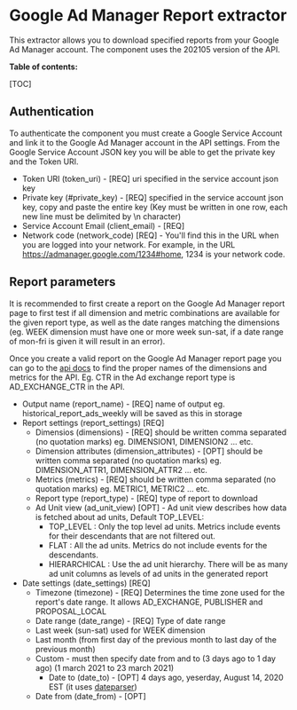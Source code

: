 # Google Ad Manager Report extractor

This extractor allows you to download specified reports from your Google Ad Manager account. The component uses the 202105 version of the API.

**Table of contents:**  
  
[TOC]

## Authentication
To authenticate the component you must create a Google Service Account and link it to the Google Ad Manager account in the API settings.
From the Google Service Account JSON key you will be able to get the private key and the Token URI.
   
- Token URI (token_uri) - [REQ] uri specified in the service account json key
- Private key (#private_key) - [REQ] specified in the service account json key, copy and paste the entire key (Key must be written in one row, each new line must be delimited by \n character) 
- Service Account Email (client_email) - [REQ]
- Network code (network_code) [REQ] - You'll find this in the URL when you are logged into your network. For example, in the URL https://admanager.google.com/1234#home, 1234 is your network code.

## Report parameters
It is recommended to first create a report on the Google Ad Manager report page to first
test if all dimension and metric combinations are available for the given report type, as
well as the date ranges matching the dimensions (eg. WEEK dimension must have one or more week sun-sat, 
if a date range of mon-fri is given it will result in an error).

Once you create a valid report on the Google Ad Manager report page you can go to the 
[api docs](https://developers.google.com/ad-manager/api/reference/v202105/ReportService.ReportQuery#dimensions)
to find the proper names of the dimensions and metrics for the API.
Eg. CTR in the Ad exchange report type is AD_EXCHANGE_CTR in the API. 

- Output name (report_name) - [REQ] name of output eg. historical_report_ads_weekly will be saved as this in storage
- Report settings (report_settings) [REQ]
  - Dimensios (dimensions) - [REQ] should be written comma separated (no quotation marks) eg. DIMENSION1, DIMENSION2 ... etc.
  - Dimension attributes (dimension_attributes) - [OPT] should be written comma separated (no quotation marks) eg. DIMENSION_ATTR1, DIMENSION_ATTR2 ... etc.
  - Metrics (metrics) - [REQ] should be written comma separated (no quotation marks) eg. METRIC1, METRIC2 ... etc.
  - Report type (report_type) - [REQ] type of report to download
  - Ad Unit view (ad_unit_view) [OPT] - Ad unit view describes how data is fetched about ad units, Default TOP_LEVEL: 
    - TOP_LEVEL : Only the top level ad units. Metrics include events for their descendants that are not filtered out.
    - FLAT : All the ad units. Metrics do not include events for the descendants.
    - HIERARCHICAL : Use the ad unit hierarchy. There will be as many ad unit columns as levels of ad units in the generated report
- Date settings (date_settings) [REQ]
  - Timezone (timezone) - [REQ] Determines the time zone used for the report's date range. It allows AD_EXCHANGE, PUBLISHER and PROPOSAL_LOCAL
  - Date range (date_range) - [REQ] Type of date range
  - Last week (sun-sat) used for WEEK dimension
  - Last month (from first day of the previous month to last day of the previous month)
  - Custom - must then specify date from and to (3 days ago to 1 day ago) (1 march 2021 to 23 march 2021)
    - Date to (date_to) - [OPT] 4 days ago, yeserday, August 14, 2020 EST (it uses [dateparser](https://pypi.org/project/dateparser/))
  - Date from (date_from) - [OPT]